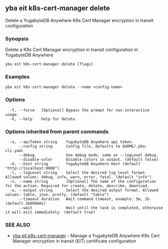 ## yba eit k8s-cert-manager delete

Delete a YugabyteDB Anywhere K8s Cert Manager encryption in transit configuration

### Synopsis

Delete a K8s Cert Manager encryption in transit configuration in YugabyteDB Anywhere

```
yba eit k8s-cert-manager delete [flags]
```

### Examples

```
yba eit k8s-cert-manager delete --name <config-name>
```

### Options

```
  -f, --force   [Optional] Bypass the prompt for non-interactive usage.
  -h, --help    help for delete
```

### Options inherited from parent commands

```
  -a, --apiToken string    YugabyteDB Anywhere api token.
      --config string      Config file, defaults to $HOME/.yba-cli.yaml
      --debug              Use debug mode, same as --logLevel debug.
      --disable-color      Disable colors in output. (default false)
  -H, --host string        YugabyteDB Anywhere Host (default "http://localhost:9000")
  -l, --logLevel string    Select the desired log level format. Allowed values: debug, info, warn, error, fatal. (default "info")
  -n, --name string        [Optional] The name of the configuration for the action. Required for create, delete, describe, download.
  -o, --output string      Select the desired output format. Allowed values: table, json, pretty. (default "table")
      --timeout duration   Wait command timeout, example: 5m, 1h. (default 168h0m0s)
      --wait               Wait until the task is completed, otherwise it will exit immediately. (default true)
```

### SEE ALSO

* [yba eit k8s-cert-manager](yba_eit_k8s-cert-manager.md)	 - Manage a YugabyteDB Anywhere K8s Cert Manager encryption in transit (EIT) certificate configuration

